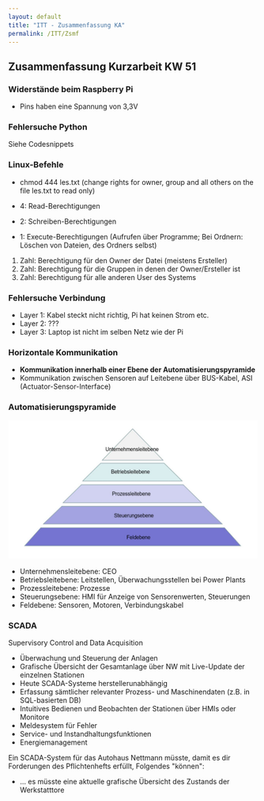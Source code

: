 ```yaml
---
layout: default
title: "ITT - Zusammenfassung KA"
permalink: /ITT/Zsmf
---
```


## Zusammenfassung Kurzarbeit KW 51

### Widerstände beim Raspberry Pi

- Pins haben eine Spannung von 3,3V

### Fehlersuche Python

Siehe Codesnippets

### Linux-Befehle

- chmod 444 les.txt (change rights for owner, group and all others on the file les.txt to read only)

- 4: Read-Berechtigungen
- 2: Schreiben-Berechtigungen
- 1: Execute-Berechtigungen (Aufrufen über Programme; Bei Ordnern: Löschen von Dateien, des Ordners selbst)

1. Zahl: Berechtigung für den Owner der Datei (meistens Ersteller)
2. Zahl: Berechtigung für die Gruppen in denen der Owner/Ersteller ist
3. Zahl: Berechtigung für alle anderen User des Systems

### Fehlersuche Verbindung

- Layer 1: Kabel steckt nicht richtig, Pi hat keinen Strom etc.
- Layer 2: ???
- Layer 3: Laptop ist nicht im selben Netz wie der Pi

### Horizontale Kommunikation

- **Kommunikation innerhalb einer Ebene der Automatisierungspyramide**
- Kommunikation zwischen Sensoren auf Leitebene über BUS-Kabel, ASI (Actuator-Sensor-Interface)

### Automatisierungspyramide

![Automatisierungspyramide](images/Pyramide.JPG)

- Unternehmensleitebene: CEO
- Betriebsleitebene: Leitstellen, Überwachungsstellen bei Power Plants
- Prozessleitebene: Prozesse
- Steuerungsebene: HMI für Anzeige von Sensorenwerten, Steuerungen
- Feldebene: Sensoren, Motoren, Verbindungskabel

### SCADA

Supervisory Control and Data Acquisition

- Überwachung und Steuerung der Anlagen
- Grafische Übersicht der Gesamtanlage über NW mit Live-Update der einzelnen Stationen
- Heute SCADA-Systeme herstellerunabhängig
- Erfassung sämtlicher relevanter Prozess- und Maschinendaten (z.B. in SQL-basierten DB)
- Intuitives Bedienen und Beobachten der Stationen über HMIs oder Monitore
- Meldesystem für Fehler
- Service- und Instandhaltungsfunktionen
- Energiemanagement

Ein SCADA-System für das Autohaus Nettmann müsste, damit es dir Forderungen des Pflichtenhefts erfüllt, Folgendes "können":

- ... es müsste eine aktuelle grafische Übersicht des Zustands der Werkstatttore

